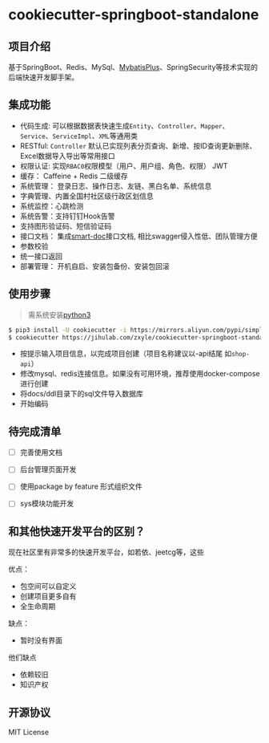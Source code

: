 # cookiecutter-springboot-standalone

## 项目介绍
基于SpringBoot、Redis、MySql、[MybatisPlus](https://baomidou.com/)、SpringSecurity等技术实现的后端快速开发脚手架。


## 集成功能
- 代码生成: 可以根据数据表快速生成`Entity`、`Controller`、`Mapper`、`Service`、`ServiceImpl`、`XML`等通用类
- RESTful: `Controller` 默认已实现列表分页查询、新增、按ID查询更新删除、Excel数据导入导出等常用接口
- 权限认证: 实现`RBAC0`权限模型（用户、用户组、角色、权限） JWT
- 缓存： Caffeine + Redis 二级缓存
- 系统管理： 登录日志、操作日志、友链、黑白名单、系统信息
- 字典管理、内置全国村社区级行政区划信息
- 系统监控：心跳检测
- 系统告警：支持钉钉Hook告警
- 支持图形验证码、短信验证码
- 接口文档： 集成[smart-doc](https://smart-doc-group.github.io/#/zh-cn/)接口文档, 相比swagger侵入性低、团队管理方便
- 参数校验
- 统一接口返回
- 部署管理： 开机自启、安装包备份、安装包回滚


## 使用步骤
> 需系统安装[python3](https://www.python.org/downloads/)
```bash
$ pip3 install -U cookiecutter -i https://mirrors.aliyun.com/pypi/simple/
$ cookiecutter https://jihulab.com/zxyle/cookiecutter-springboot-standalone.git 
```

- 按提示输入项目信息，以完成项目创建（项目名称建议以-api结尾 如`shop-api`）
- 修改mysql、redis连接信息。如果没有可用环境，推荐使用docker-compose进行创建
- 将docs/ddl目录下的sql文件导入数据库
- 开始编码

## 待完成清单
- [ ] 完善使用文档
- [ ] 后台管理页面开发
- [ ] 使用package by feature 形式组织文件
- [ ] sys模块功能开发


## 和其他快速开发平台的区别？
现在社区里有非常多的快速开发平台，如若依、jeetcg等，这些

优点：
- 包空间可以自定义
- 创建项目更多自有
- 全生命周期

缺点：
- 暂时没有界面

他们缺点
- 依赖较旧
- 知识产权


## 开源协议
MIT License
